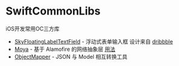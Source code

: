 # SwiftCommonLibs
iOS开发常用OC三方库


 - [SkyFloatingLabelTextField](https://github.com/Skyscanner/SkyFloatingLabelTextField) - 浮动式表单输入框 设计来自 [dribbble](https://dribbble.com/shots/1254439--GIF-Mobile-Form-Interaction)
 - [Moya](https://github.com/Moya/Moya) - 基于 Alamofire 的网络抽象层 [用法](http://swift.diagon.me/Alamofire-Moya-TargetType/) 
 - [ObjectMapper](https://github.com/Hearst-DD/ObjectMapper) - JSON 与 Model 相互转换工具